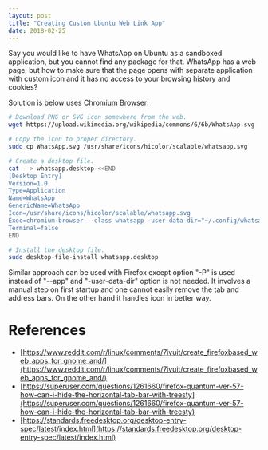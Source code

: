 ```yaml
---
layout: post
title: "Creating Custom Ubuntu Web Link App"
date: 2018-02-25
---
```


Say you would like to have WhatsApp on Ubuntu as a sandboxed application, but you cannot find any package for that. WhatsApp has a web page, but how to make sure that the page opens with separate application with custom icon and it has no access to your browsing history and cookies?

Solution is below uses Chromium Browser:


```bash
# Download PNG or SVG icon somewhere from the web.
wget https://upload.wikimedia.org/wikipedia/commons/6/6b/WhatsApp.svg

# Copy the icon to proper directory.
sudo cp WhatsApp.svg /usr/share/icons/hicolor/scalable/whatsapp.svg

# Create a desktop file.
cat - > whatsapp.desktop <<END
[Desktop Entry]
Version=1.0
Type=Application
Name=WhatsApp
GenericName=WhatsApp
Icon=/usr/share/icons/hicolor/scalable/whatsapp.svg
Exec=chromium-browser --class whatsapp -user-data-dir="~/.config/whatsapp" --app=https://web.whatsapp.com
Terminal=false
END

# Install the desktop file.
sudo desktop-file-install whatsapp.desktop 
```

Similar approach can be used with Firefox except option "-P" is used instead of "--app" and "-user-data-dir" option is not needed. It involves a manual step on first startup and one cannot easily remove the tab and address bars. On the other hand it handles icon in better way.

# References

- [https://www.reddit.com/r/linux/comments/7ivuit/create_firefoxbased_web_apps_for_gnome_and/](https://www.reddit.com/r/linux/comments/7ivuit/create_firefoxbased_web_apps_for_gnome_and/)
- [https://superuser.com/questions/1261660/firefox-quantum-ver-57-how-can-i-hide-the-horizontal-tab-bar-with-treesty](https://superuser.com/questions/1261660/firefox-quantum-ver-57-how-can-i-hide-the-horizontal-tab-bar-with-treesty)
- [https://standards.freedesktop.org/desktop-entry-spec/latest/index.html](https://standards.freedesktop.org/desktop-entry-spec/latest/index.html)

